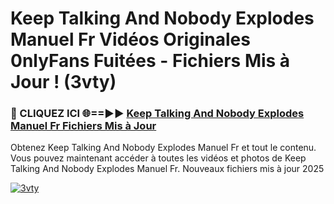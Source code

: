 # Keep Talking And Nobody Explodes Manuel Fr Vidéos Originales 0nlyFans Fuitées - Fichiers Mis à Jour ! (3vty)

<h3>🔴 CLIQUEZ ICI 🌐==►► <a href="https://tinyurl.com/2pmr4ezf" rel="nofollow">Keep Talking And Nobody Explodes Manuel Fr Fichiers Mis à Jour</a></h3>

Obtenez Keep Talking And Nobody Explodes Manuel Fr et tout le contenu. Vous pouvez maintenant accéder à toutes les vidéos et photos de Keep Talking And Nobody Explodes Manuel Fr. Nouveaux fichiers mis à jour 2025

[![3vty](https://i.imgur.com/6SNvagu.gif)](https://tinyurl.com/2pmr4ezf)
